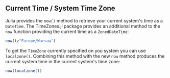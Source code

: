 ## Current Time / System Time Zone

Julia provides the `now()` method to retrieve your current system's time as a `DateTime`. The TimeZones.jl package provides an additional method to the `now` function providing the current time as a `ZonedDateTime`:

```julia
now(tz"Europe/Warsaw")
```

To get the `TimeZone` currently specified on you system you can use `localzone()`. Combining this method with the new `now` method produces the current system time in the current system's time zone:

```julia
now(localzone())
```
